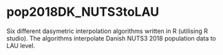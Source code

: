 # pop2018DK_NUTS3toLAU
Six different dasymetric interpolation algorithms written in R (utilising R studio). The algorithms interpolate Danish NUTS3 2018 population data to LAU level. 
